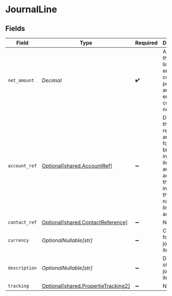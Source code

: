 # JournalLine


## Fields

| Field                                                                                                                                                 | Type                                                                                                                                                  | Required                                                                                                                                              | Description                                                                                                                                           |
| ----------------------------------------------------------------------------------------------------------------------------------------------------- | ----------------------------------------------------------------------------------------------------------------------------------------------------- | ----------------------------------------------------------------------------------------------------------------------------------------------------- | ----------------------------------------------------------------------------------------------------------------------------------------------------- |
| `net_amount`                                                                                                                                          | *Decimal*                                                                                                                                             | :heavy_check_mark:                                                                                                                                    | Amount for the journal line. Debit entries are considered positive, and credit entries are considered negative.                                       |
| `account_ref`                                                                                                                                         | [Optional[shared.AccountRef]](../../models/shared/accountref.md)                                                                                      | :heavy_minus_sign:                                                                                                                                    | Data types that reference an account, for example bill and invoice line items, use an accountRef that includes the ID and name of the linked account. |
| `contact_ref`                                                                                                                                         | [Optional[shared.ContactReference]](../../models/shared/contactreference.md)                                                                          | :heavy_minus_sign:                                                                                                                                    | N/A                                                                                                                                                   |
| `currency`                                                                                                                                            | *OptionalNullable[str]*                                                                                                                               | :heavy_minus_sign:                                                                                                                                    | Currency for the journal line item.                                                                                                                   |
| `description`                                                                                                                                         | *OptionalNullable[str]*                                                                                                                               | :heavy_minus_sign:                                                                                                                                    | Description of the journal line item.                                                                                                                 |
| `tracking`                                                                                                                                            | [Optional[shared.PropertieTracking2]](../../models/shared/propertietracking2.md)                                                                      | :heavy_minus_sign:                                                                                                                                    | N/A                                                                                                                                                   |